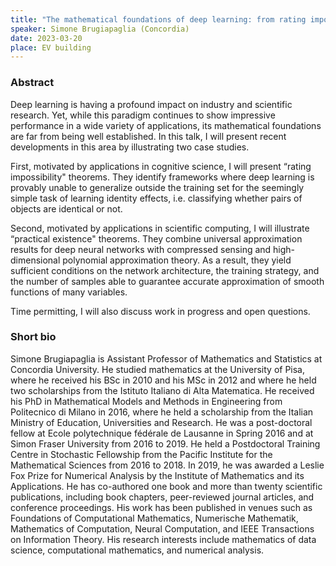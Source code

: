 ```yaml
---
title: "The mathematical foundations of deep learning: from rating impossibility to practical existence theorems"
speaker: Simone Brugiapaglia (Concordia)
date: 2023-03-20
place: EV building
---
```


### Abstract

Deep learning is having a profound impact on industry and scientific research. Yet, while this paradigm continues to show impressive performance in a wide variety of applications, its mathematical foundations are far from being well established. In this talk, I will present recent developments in this area by illustrating two case studies.
 
First, motivated by applications in cognitive science, I will present “rating impossibility" theorems. They identify frameworks where deep learning is provably unable to generalize outside the training set for the seemingly simple task of learning identity effects, i.e. classifying whether pairs of objects are identical or not.
 
Second, motivated by applications in scientific computing, I will illustrate “practical existence" theorems. They combine universal approximation results for deep neural networks with compressed sensing and high-dimensional polynomial approximation theory. As a result, they yield sufficient conditions on the network architecture, the training strategy, and the number of samples able to guarantee accurate approximation of smooth functions of many variables.
 
Time permitting, I will also discuss work in progress and open questions.
 
### Short bio

Simone Brugiapaglia is Assistant Professor of Mathematics and Statistics at Concordia University. He studied mathematics at the University of Pisa, where he received his BSc in 2010 and his MSc in 2012 and where he held two scholarships from the Istituto Italiano di Alta Matematica. He received his PhD in Mathematical Models and Methods in Engineering from Politecnico di Milano in 2016, where he held a scholarship from the Italian Ministry of Education, Universities and Research. He was a post-doctoral fellow at Ecole polytechnique fédérale de Lausanne in Spring 2016 and at Simon Fraser University from 2016 to 2019. He held a Postdoctoral Training Centre in Stochastic Fellowship from the Pacific Institute for the Mathematical Sciences from 2016 to 2018. In 2019, he was awarded a Leslie Fox Prize for Numerical Analysis by the Institute of Mathematics and its Applications. He has co-authored one book and more than twenty scientific publications, including book chapters, peer-reviewed journal articles, and conference proceedings. His work has been published in venues such as Foundations of Computational Mathematics, Numerische Mathematik, Mathematics of Computation, Neural Computation, and IEEE Transactions on Information Theory. His research interests include mathematics of data science, computational mathematics, and numerical analysis.